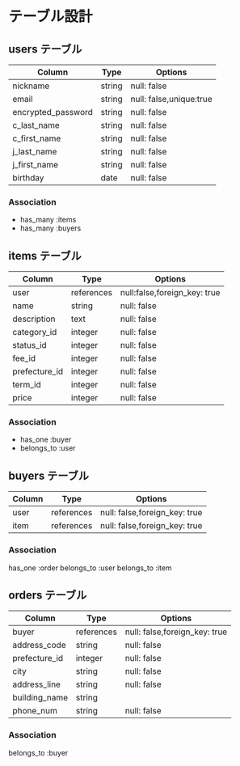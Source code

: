 # テーブル設計

## users テーブル

| Column             | Type   | Options                 |
| ------------------ | ------ | ----------------------- |
| nickname           | string | null: false             |
| email              | string | null: false,unique:true |
| encrypted_password | string | null: false             |
| c_last_name        | string | null: false             |
| c_first_name       | string | null: false             |
| j_last_name        | string | null: false             |
| j_first_name       | string | null: false             |
| birthday           | date   | null: false             |

### Association

- has_many :items
- has_many :buyers

## items テーブル

| Column        | Type       | Options                      |
| ------------- | ---------- | ---------------------------- |
| user          | references | null:false,foreign_key: true |
| name          | string     | null: false                  |
| description   | text       | null: false                  |
| category_id   | integer    | null: false                  |
| status_id     | integer    | null: false                  |
| fee_id        | integer    | null: false                  |
| prefecture_id | integer    | null: false                  |
| term_id       | integer    | null: false                  |
| price         | integer    | null: false                  |

### Association

- has_one :buyer
- belongs_to :user

## buyers テーブル

| Column | Type       | Options                       |
| ------ | ---------- | ----------------------------- |
| user   | references | null: false,foreign_key: true |
| item   | references | null: false,foreign_key: true |

### Association

has_one :order
belongs_to :user
belongs_to :item

## orders テーブル

| Column        | Type       | Options                       |
| ------------- | ---------- | ----------------------------- |
| buyer         | references | null: false,foreign_key: true |
| address_code  | string     | null: false                   |
| prefecture_id | integer    | null: false                   |
| city          | string     | null: false                   |
| address_line  | string     | null: false                   |
| building_name | string     |                               |
| phone_num     | string     | null: false                   |

### Association

belongs_to :buyer
